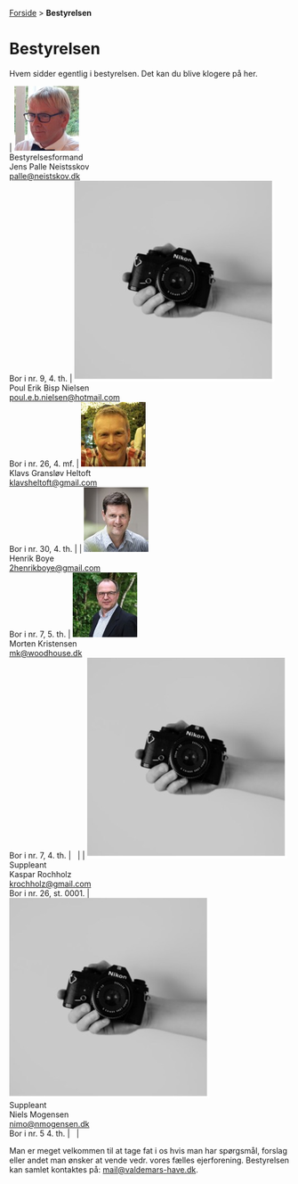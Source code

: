 [Forside](/) > **Bestyrelsen**

# Bestyrelsen

Hvem sidder egentlig i bestyrelsen. Det kan du blive klogere på her.

| ![alt text][palle]<br />Bestyrelsesformand<br />Jens Palle Neistsskov<br />palle@neistskov.dk<br />Bor i nr. 9, 4. th. | ![alt text][fotograf]<br />Poul Erik Bisp Nielsen<br />poul.e.b.nielsen@hotmail.com<br />Bor i nr. 26, 4. mf.  | ![alt text][klavs]<br />Klavs Gransløv Heltoft<br />klavsheltoft@gmail.com<br />Bor i nr. 30, 4. th. |
| ![alt text][henrik]<br />Henrik Boye<br />2henrikboye@gmail.com<br />Bor i nr. 7, 5. th. | ![alt text][morten]<br />Morten Kristensen<br />mk@woodhouse.dk<br />Bor i nr. 7, 4. th. | &nbsp; |
| ![alt text][fotograf]<br />Suppleant<br />Kaspar Rochholz<br />krochholz@gmail.com<br />Bor i nr. 26, st. 0001. | ![alt text][fotograf]<br />Suppleant<br />Niels Mogensen<br />nimo@nmogensen.dk<br />Bor i nr. 5 4. th. | &nbsp; |

Man er meget velkommen til at tage fat i os hvis man har spørgsmål, forslag eller andet man ønsker at vende vedr. vores fælles ejerforening.
Bestyrelsen kan samlet kontaktes på: [mail@valdemars-have.dk](mailto:mail@valdemars-have.dk).

[palle]: /billeder/palle.jpg "Jens Palle Neistsskov"
[klavs]: /billeder/klavs.jpg "Klavs Gransløv Heltoft"
[henrik]: /billeder/henrik.jpg "Henrik Boye"
[morten]: /billeder/morten.jpg "Morten Kristensen"
[fotograf]: /billeder/fotograf.jpg "Fotografen er på vej"
